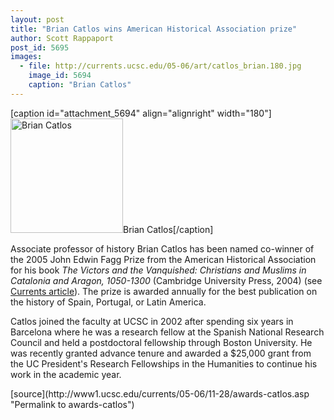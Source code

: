 ```yaml
---
layout: post
title: "Brian Catlos wins American Historical Association prize"
author: Scott Rappaport
post_id: 5695
images:
  - file: http://currents.ucsc.edu/05-06/art/catlos_brian.180.jpg
    image_id: 5694
    caption: "Brian Catlos"
---
```


[caption id="attachment_5694" align="alignright" width="180"]<a href="http://localhost/mysite/wp-content/uploads/2005/11/catlos_brian.180.jpg"><img class="size-full wp-image-5694" src="http://localhost/mysite/wp-content/uploads/2005/11/catlos_brian.180.jpg" alt="Brian Catlos" width="180" height="183" /></a>Brian Catlos[/caption]
<a name="content" id="content"></a>
<p>
  Associate professor of history Brian Catlos has been named co-winner of the 2005 John Edwin Fagg Prize from the American Historical Association for his book <i>The Victors and the Vanquished: Christians and Muslims in Catalonia and Aragon, 1050-1300</i> (Cambridge University Press, 2004) (see <a href="http://currents.ucsc.edu/05-06/09-26/catlos.asp">Currents article</a>). The prize is awarded annually for the best publication on the history of Spain, Portugal, or Latin America.
</p>
<p>
  Catlos joined the faculty at UCSC in 2002 after spending six years in Barcelona where he was a research fellow at the Spanish National Research Council and held a postdoctoral fellowship through Boston University. He was recently granted advance tenure and awarded a $25,000 grant from the UC President's Research Fellowships in the Humanities to continue his work in the academic year.
</p>
[source](http://www1.ucsc.edu/currents/05-06/11-28/awards-catlos.asp "Permalink to awards-catlos")
